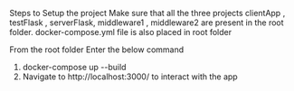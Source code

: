 Steps to Setup the project
Make sure that all the three projects clientApp , testFlask , serverFlask, middleware1 , middleware2 are present in the root folder.
docker-compose.yml file is also placed in root folder

From the root folder
Enter the below command
1) docker-compose up --build
2) Navigate to http://localhost:3000/ to interact with the app
